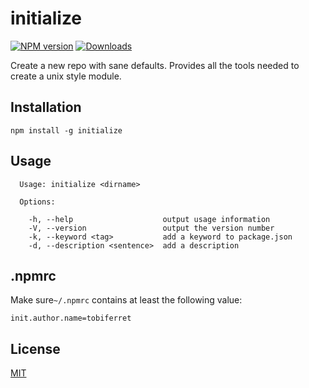 # initialize
[![NPM version][npm-image]][npm-url]
[![Downloads][downloads-image]][downloads-url]

Create a new repo with sane defaults. Provides all the tools needed to create
a unix style module.

## Installation
````
npm install -g initialize
````

## Usage
````
  Usage: initialize <dirname>

  Options:

    -h, --help                    output usage information
    -V, --version                 output the version number
    -k, --keyword <tag>           add a keyword to package.json
    -d, --description <sentence>  add a description
````

## .npmrc
Make sure`~/.npmrc` contains at least the following value:
```
init.author.name=tobiferret
```

## License
[MIT](https://tldrlegal.com/license/mit-license)

[npm-image]: https://img.shields.io/npm/v/initialize.svg?style=flat-square
[npm-url]: https://npmjs.org/package/initialize
[downloads-image]: http://img.shields.io/npm/dm/initialize.svg?style=flat-square
[downloads-url]: https://npmjs.org/package/initialize
